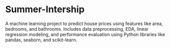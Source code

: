 # Summer-Intership
A machine learning project to predict house prices using features like area, bedrooms, and bathrooms. Includes data preprocessing, EDA, linear regression modeling, and performance evaluation using Python libraries like pandas, seaborn, and scikit-learn.
